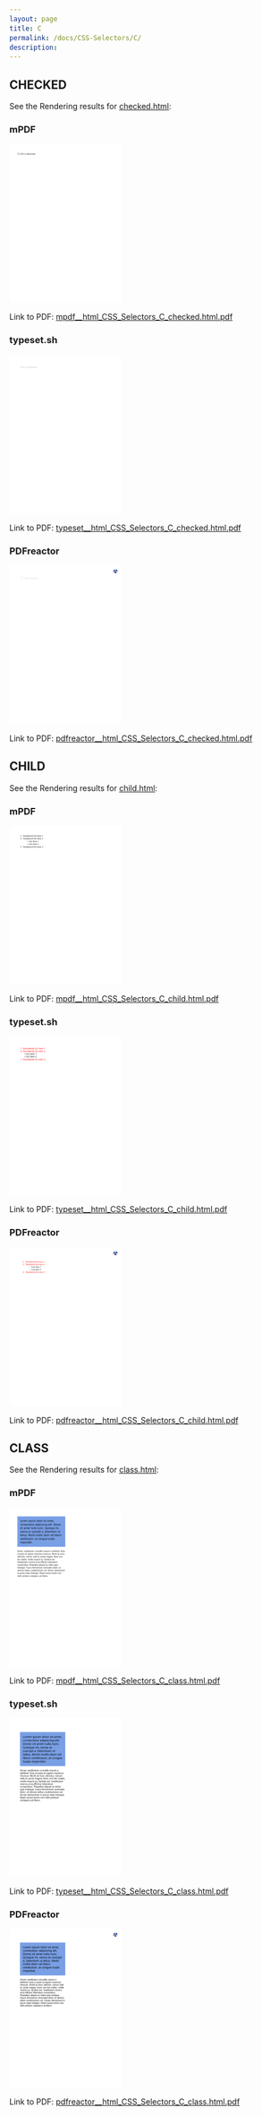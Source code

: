 ```yaml
---
layout: page
title: C
permalink: /docs/CSS-Selectors/C/
description: 
---
```




## CHECKED

See the Rendering results for [checked.html](/html/CSS%20Selectors/C/checked.html):

### mPDF
![](mpdf__html_CSS_Selectors_C_checked.html.png) 

Link to PDF: [mpdf__html_CSS_Selectors_C_checked.html.pdf](mpdf__html_CSS_Selectors_C_checked.html.pdf)

### typeset.sh
![](typeset__html_CSS_Selectors_C_checked.html.png) 

Link to PDF: [typeset__html_CSS_Selectors_C_checked.html.pdf](typeset__html_CSS_Selectors_C_checked.html.pdf)

### PDFreactor
![](pdfreactor__html_CSS_Selectors_C_checked.html.png) 

Link to PDF: [pdfreactor__html_CSS_Selectors_C_checked.html.pdf](pdfreactor__html_CSS_Selectors_C_checked.html.pdf)

## CHILD

See the Rendering results for [child.html](/html/CSS%20Selectors/C/child.html):

### mPDF
![](mpdf__html_CSS_Selectors_C_child.html.png) 

Link to PDF: [mpdf__html_CSS_Selectors_C_child.html.pdf](mpdf__html_CSS_Selectors_C_child.html.pdf)

### typeset.sh
![](typeset__html_CSS_Selectors_C_child.html.png) 

Link to PDF: [typeset__html_CSS_Selectors_C_child.html.pdf](typeset__html_CSS_Selectors_C_child.html.pdf)

### PDFreactor
![](pdfreactor__html_CSS_Selectors_C_child.html.png) 

Link to PDF: [pdfreactor__html_CSS_Selectors_C_child.html.pdf](pdfreactor__html_CSS_Selectors_C_child.html.pdf)

## CLASS

See the Rendering results for [class.html](/html/CSS%20Selectors/C/class.html):

### mPDF
![](mpdf__html_CSS_Selectors_C_class.html.png) 

Link to PDF: [mpdf__html_CSS_Selectors_C_class.html.pdf](mpdf__html_CSS_Selectors_C_class.html.pdf)

### typeset.sh
![](typeset__html_CSS_Selectors_C_class.html.png) 

Link to PDF: [typeset__html_CSS_Selectors_C_class.html.pdf](typeset__html_CSS_Selectors_C_class.html.pdf)

### PDFreactor
![](pdfreactor__html_CSS_Selectors_C_class.html.png) 

Link to PDF: [pdfreactor__html_CSS_Selectors_C_class.html.pdf](pdfreactor__html_CSS_Selectors_C_class.html.pdf)


